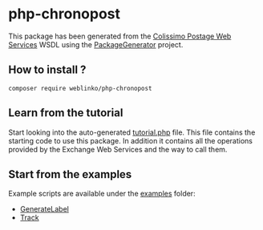 # php-chronopost
This package has been generated from the [Colissimo Postage Web Services](https://ws.colissimo.fr/sls-ws/SlsServiceWS?wsdl) WSDL using the [PackageGenerator](https://github.com/WsdlToPhp/PackageGenerator) project.

## How to install ?

    composer require weblinko/php-chronopost

## Learn from the tutorial
Start looking into the auto-generated [tutorial.php](tutorial.php) file. This file contains the starting code to use this package. In addition it contains all the operations provided by the Exchange Web Services and the way to call them.

## Start from the examples
Example scripts are available under the [examples](examples) folder:

- [GenerateLabel](examples/GenerateLabel.php)
- [Track](examples/Track.php)